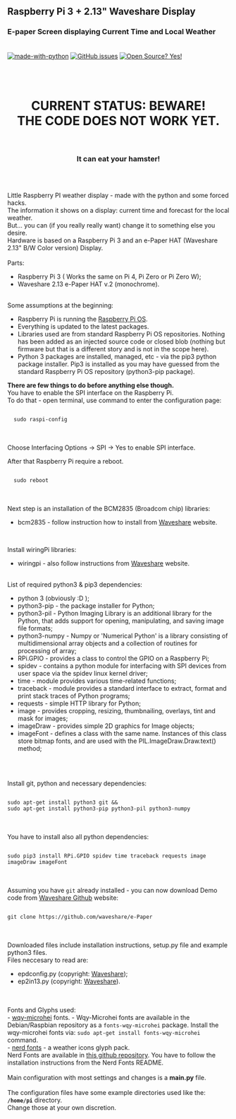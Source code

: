 ## Raspberry Pi 3 + 2.13" Waveshare Display
### E-paper Screen displaying Current Time and Local Weather <br><br>

[![made-with-python](https://img.shields.io/badge/Made%20with-Python-1f425f.svg)](https://www.python.org/)
[![GitHub issues](https://img.shields.io/github/issues/rkruk/RaspberryPiWeatherDisplay)](https://github.com/rkruk/RaspberryPiWeatherDisplay/issues?q=is%3Aopen)
[![Open Source? Yes!](https://badgen.net/badge/Open%20Source%20%3F/Yes%21/blue?icon=github)](https://github.com/rkruk/RaspberryPiWeatherDisplay/)

<br><br>
<h1 align="center"><b>CURRENT STATUS: BEWARE! <br>THE CODE DOES NOT WORK YET.</b></h1><br>
<h3 align="center"><b>It can eat your hamster!</b></h3> 
<br><br>

Little Raspberry PI weather display - made with the python and some forced hacks.<br> 
The information it shows on a display: current time and forecast for the local weather.<br>
But... you can (if you really really want) change it to something else you desire.<br> 
Hardware is based on a Raspberry Pi 3 and an e-Paper HAT (Waveshare 2.13" B/W Color version) Display.<br>
<br>
Parts:<br>
- Raspberry Pi 3 ( Works the same on Pi 4, Pi Zero or Pi Zero W);<br>
- Waveshare 2.13 e-Paper HAT v.2 (monochrome).<br><br>

Some assumptions at the beginning:<br>
- Raspberry Pi is running  the <a href="https://www.raspberrypi.org/downloads/raspberry-pi-os/">Raspberry Pi OS</a>.<br>
- Everything is updated to the latest packages.<br>
- Libraries used are from standard Raspberry Pi OS repositories. Nothing has been added as an injected source code or closed blob (nothing but firmware but that is a different story and is not in the scope here).<br>
- Python 3 packages are installed, managed, etc - via the pip3 python package installer. Pip3 is installed as you may have guessed from the standard Raspberry Pi OS repository (python3-pip package).<br>

<b>There are few things to do before anything else though.</b><br>
You have to enable the SPI interface on the Raspberry Pi.<br>
To do that - open terminal, use command to enter the configuration page:<br>

<code>
  sudo raspi-config
</code><br><br>

Choose Interfacing Options -> SPI -> Yes  to enable SPI interface.<br>

After that Raspberry Pi require a reboot.<br>

<code>
  sudo reboot
</code><br><br>

Next step is an installation of the BCM2835 (Broadcom chip) libraries:<br>
- bcm2835 - follow instruction how to install from <a href="https://www.waveshare.com/wiki/2.13inch_e-Paper_HAT">Waveshare</a> website.
<br>

Install wiringPi libraries:<br>
- wiringpi - also follow instructions from <a href="https://www.waveshare.com/wiki/2.13inch_e-Paper_HAT">Waveshare</a> website.<br>
<br>
List of required python3 & pip3 dependencies:<br>
<ul>
  <li>python 3 (obviously :D ); </li>
  <li>python3-pip - the package installer for Python; </li>
  <li>python3-pil - Python Imaging Library is an additional library for the Python, that adds support for opening, manipulating, and saving image file formats; </li>
  <li>python3-numpy - Numpy or 'Numerical Python' is a library consisting of multidimensional array objects and a collection of routines for processing of array; </li>
  <li>RPi.GPIO - provides a class to control the GPIO on a Raspberry Pi; </li>
  <li>spidev - contains a python module for interfacing with SPI devices from user space via the spidev linux kernel driver; </li>
  <li>time - module provides various time-related functions; </li>
  <li>traceback - module provides a standard interface to extract, format and print stack traces of Python programs; </li>
  <li>requests - simple HTTP library for Python; </li>
  <li>image - provides cropping, resizing, thumbnailing, overlays, tint and mask for images; </li>
  <li>imageDraw - provides simple 2D graphics for Image objects; </li>
  <li>imageFont - defines a class with the same name. Instances of this class store bitmap fonts, and are used with the PIL.ImageDraw.Draw.text() method; </li>
</ul>
<br>
<br>

Install git, python and necessary dependencies:<br>

<code>
sudo apt-get install python3 git && <br>sudo apt-get install python3-pip python3-pil python3-numpy
</code>
<br><br>

You have to install also all python dependencies:<br>

<code>
sudo pip3 install RPi.GPIO spidev time traceback requests image imageDraw imageFont
</code><br><br>

Assuming you have <code>git</code> already installed - you can  now download Demo code from <a href="https://github.com/waveshare/e-Paper">Waveshare Github</a> website:<br>

<code>
git clone https://github.com/waveshare/e-Paper
</code><br><br>

Downloaded files include installation instructions, setup.py file and example python3 files.<br>
Files neccesary to read are:<br>
- epdconfig.py (copyright: <a href="https://www.waveshare.com/wiki/2.13inch_e-Paper_HAT">Waveshare</a>);<br>
- ep2in13.py (copyright: <a href="https://www.waveshare.com/wiki/2.13inch_e-Paper_HAT">Waveshare</a>).<br><br>
<br>
Fonts and Glyphs used:<br>
- <a href="https://github.com/anthonyfok/fonts-wqy-microhei">wqy-microhei</a> fonts. - Wqy-Microhei fonts are available in the Debian/Raspbian repository as a <code>fonts-wqy-microhei</code> package. Install the wqy-microhei fonts via: <code>sudo apt-get install fonts-wqy-microhei</code> command.<br>
- <a href="https://github.com/ryanoasis/nerd-fonts">nerd fonts</a> - a weather icons glyph pack.<br>
  Nerd Fonts are available in <a href="https://github.com/ryanoasis/nerd-fonts">this github repository</a>. You have to follow the installation instructions from the Nerd Fonts README.<br>
<br>
Main configuration with most settings and changes is a <b>main.py</b> file.<br><br>
The configuration files have some example directories used like the: <b><code>/home/pi</code></b> directory.<br>
Change those at your own discretion.<br>
<br>
